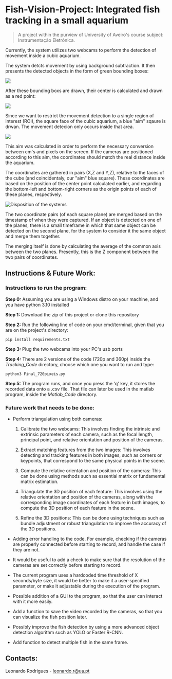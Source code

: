 # Fish-Vision-Project: Integrated fish tracking in a small aquarium

>A project within the purview of University of Aveiro's course subject: Instrumentação Eletrónica.

Currently, the system utilizes two webcams to perform the detection of movement inside a cubic aquarium. 

The system detcts movement by using background subtraction. It then presents the detected objects in the form of green bounding boxes:

![](https://user-images.githubusercontent.com/94324481/216368908-b7704a53-c74c-46ce-b815-91f900be56f5.png)

After these bounding boxs are drawn, their center is calculated and drawn as a red point:

![](https://user-images.githubusercontent.com/94324481/216371688-529155d0-509e-46d7-8722-2d3a9017b0b9.png)

Since we want to restrict the movement detection to a single region of interest (ROI), the square face of the cubic aquarium, a blue "aim" sqaure is drwan. The movement detecion only occurs inside that area.

![](https://user-images.githubusercontent.com/94324481/216377191-1ed7b317-3fb8-43a2-8ee4-2e4a6b3e5d1d.png)

This aim was calculated in order to perform the necessary conversion between cm's and pixels on the screen. If the cameras are positioned according to this aim, the coordinates should match the real distance inside the aquarium.

The coordinates are gathered in pairs (X,Z and Y,Z), relative to the faces of the cube (and coincidentaly, our "aim" blue square). These coordinates are based on the position of the center point calculated earlier, and regarding the bottom-left and bottom-right corners as the origin points of each of these planes, respectively.

![Disposition of the systems](https://user-images.githubusercontent.com/94324481/216379256-f48aa362-622d-40e0-b459-f9a10c4b0e88.png)

The two coordinate pairs (of each square plane) are merged based on the timestamp of when they were captured. If an object is detected on one of the planes, there is a small timeframe in which that same object can be detected on the second plane, for the system to consider it the same object and merge them together.

The merging itself is done by calculating the average of the common axis between the two planes. Presently, this is the Z component between the two pairs of coordinates.

## Instructions & Future Work:

### Instructions to run the program:

**Step 0:** Assuming you are using a Windows distro on your machine, and you have python 3.10 installed

**Step 1:** Download the zip of this project or clone this repository

**Step 2:** Run the following line of code on your cmd/terminal, given that you are on the project's directory:

```
pip install requirements.txt
```

**Step 3:** Plug the two webcams into your PC's usb ports

**Step 4:** There are 2 versions of the code (720p and 360p) inside the *Tracking_Code* directory, choose which one you want to run and type:
```
python3 Final_720pixeis.py
```

**Step 5:** The program runs, and once you press the 'q' key, it stores the recorded data onto a .csv file. That file can later be used in the matlab program, inside the *Matlab_Code* directory.


### Future work that needs to be done:

- Perform triangulation using both cameras:

  1. Calibrate the two webcams: This involves finding the intrinsic and extrinsic parameters of each camera, such as the focal length, principal point, and relative orientation and position of the cameras.

  2. Extract matching features from the two images: This involves detecting and tracking features in both images, such as corners or keypoints, that correspond to the same physical points in the scene.

  3. Compute the relative orientation and position of the cameras: This can be done using methods such as essential matrix or fundamental matrix estimation.

  4. Triangulate the 3D position of each feature: This involves using the relative orientation and position of the cameras, along with the corresponding image coordinates of each feature in both images, to compute the 3D position of each feature in the scene.

  5. Refine the 3D positions: This can be done using techniques such as bundle adjustment or robust triangulation to improve the accuracy of the 3D positions.

- Adding error handling to the code. For example, checking if the cameras are properly connected before starting to record, and handle the case if they are not.

- It would be useful to add a check to make sure that the resolution of the cameras are set correctly before starting to record.

- The current program uses a hardcoded time threshold of X seconds/byte size, it would be better to make it a user-specified parameter, or make it adjustable during the execution of the program.

- Possible addition of a GUI to the program, so that the user can interact with it more easily.

- Add a function to save the video recorded by the cameras, so that you can visualize the fish position later.

- Possibly improve the fish detection by using a more advanced object detection algorithm such as YOLO or Faster R-CNN.

- Add function to detect multiple fish in the same frame. 

## Contacts:

Leonardo Rodrigues - leonardo.r@ua.pt
